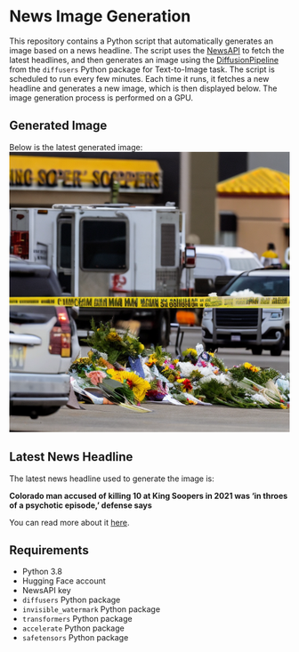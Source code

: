 # News Image Generation
This repository contains a Python script that automatically generates an image based on a news headline. The script uses the [NewsAPI](https://newsapi.org/) to fetch the latest headlines, and then generates an image using the [DiffusionPipeline](https://github.com/huggingface/diffusers) from the `diffusers` Python package for Text-to-Image task.
The script is scheduled to run every few minutes. Each time it runs, it fetches a new headline and generates a new image, which is then displayed below. The image generation process is performed on a GPU.

## Generated Image
Below is the latest generated image:
![Generated Image](image.png)

## Latest News Headline
The latest news headline used to generate the image is:

**Colorado man accused of killing 10 at King Soopers in 2021 was ‘in throes of a psychotic episode,’ defense says**

You can read more about it [here](https://news.google.com/rss/articles/CBMigwFBVV95cUxNek9nb09WNEtVVHZtblRJU2p1ZnF3OUlBcWFBb1VHZzhVUFVjUktVZkhHQ1JoNXVlMmZubFBFNVUyRVJiUTBBZ095X0ZtTTNTZGtGM00yVHpmbmxJS3duT0dkeEtZcHEwMVBnYTloZGN1R2QwNFB6cHJsYVl3eTgwSk1RUdIBekFVX3lxTE0tcE05UUVuZ0pCUDFIQ2xWTFlDYUZJN3BWdjJpU2c3bWJhTjdrQndZTU1xNnpXUzJnckQ3bzBHSXpiTlNhcWxFRTcyZGxDVFFCQVJpWXJ2cGd6aEpfWExSSGZlWGk2akNnNEd3eS01aDd1M1hITWJjbDJB?oc=5).

## Requirements
- Python 3.8
- Hugging Face account
- NewsAPI key
- `diffusers` Python package
- `invisible_watermark` Python package
- `transformers` Python package
- `accelerate` Python package
- `safetensors` Python package
